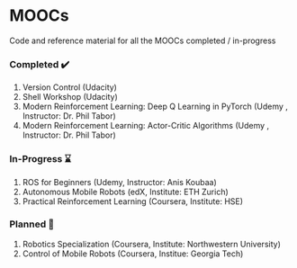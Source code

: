 # MOOCs
Code and reference material for all the MOOCs completed / in-progress

### Completed ✔️
1. Version Control (Udacity)
2. Shell Workshop (Udacity)
3. Modern Reinforcement Learning: Deep Q Learning in PyTorch (Udemy , Instructor: Dr. Phil Tabor)
4. Modern Reinforcement Learning: Actor-Critic Algorithms (Udemy , Instructor: Dr. Phil Tabor)

### In-Progress ⌛
1. ROS for Beginners (Udemy, Instructor: Anis Koubaa)
2. Autonomous Mobile Robots (edX, Institute: ETH Zurich)
3. Practical Reinforcement Learning (Coursera, Institute: HSE)

### Planned 📅
1. Robotics Specialization (Coursera, Institute: Northwestern University)
2. Control of Mobile Robots (Coursera, Institue: Georgia Tech)
